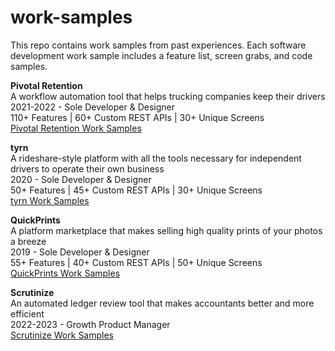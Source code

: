 # work-samples
This repo contains work samples from past experiences. Each software development work sample includes a feature list, screen grabs, and code samples.

**Pivotal Retention**
<br>A workflow automation tool that helps trucking companies keep their drivers
<br>2021-2022 - Sole Developer & Designer
<br>110+ Features | 60+ Custom REST APIs | 30+ Unique Screens
<br><a href="https://xd.adobe.com/view/a208a3b4-5b0c-4b4a-8496-db90df3d9e30-f75b/?fullscreen">Pivotal Retention Work Samples</a>

**tyrn**
<br>A rideshare-style platform with all the tools necessary for independent drivers to operate their own business
<br>2020 - Sole Developer & Designer
<br>50+ Features | 45+ Custom REST APIs | 30+ Unique Screens
<br><a href="https://xd.adobe.com/view/4678b5fc-9432-4979-83af-e48b4586084b-132b/?fullscreen">tyrn Work Samples</a>

**QuickPrints**
<br>A platform marketplace that makes selling high quality prints of your photos a breeze
<br>2019 - Sole Developer & Designer
<br>55+ Features | 40+ Custom REST APIs | 50+ Unique Screens
<br><a href="https://xd.adobe.com/view/cfb7a497-33fa-48f8-afeb-1b6d98a89eab-9ae4/?fullscreen">QuickPrints Work Samples</a>

**Scrutinize**
<br>An automated ledger review tool that makes accountants better and more efficient
<br>2022-2023 - Growth Product Manager
<br><a href="https://xd.adobe.com/view/6edfbc86-ec22-4fc9-a434-3cac7ec5ed4e-3b8c/?fullscreen">Scrutinize Work Samples</a>
